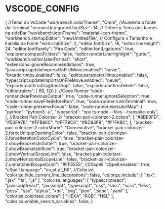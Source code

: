# VSCODE_CONFIG


{
    //Tema do VsCode
    "workbench.colorTheme": "Omni",
    //Aumenta a fonte do Terminal
    "terminal.integrated.fontSize": 14,
    // Define o Tema dos Icones na sideBar
    "workbench.iconTheme": "material-icon-theme",
    "workbench.startupEditor": "newUntitledFile",
    // Configura o Tamanho e Familia da Fonte
    "editor.tabSize": 2,
    "editor.fontSize": 18,
    "editor.lineHeight": 24,
    "editor.fontFamily": "Fira Code",
    "editor.fontLigatures": true,
    "explorer.compactFolders": false,
    "editor.renderLineHighlight": "gutter",
    "workbench.editor.labelFormat": "short",
    "extensions.ignoreRecommendations": true,
    "javascript.updateImportsOnFileMove.enabled": "never",
    "breadcrumbs.enabled": false,
    "editor.parameterHints.enabled": false,
    "typescript.updateImportsOnFileMove.enabled": "never",
    "explorer.confirmDragAndDrop": false,
    "explorer.confirmDelete": false,
    "editor.rulers": [
        80,
        120
    ],
    //Code Runner
    "code-runner.clearPreviousOutput": true,
    "code-runner.ignoreSelection": true,
    "code-runner.saveFileBeforeRun": true,
    "code-runner.runInTerminal": true,
    "code-runner.preserveFocus": false,
    "code-runner.executorMap": {
        "python": "python3 -u",
        "typescript": "npx ts-node --files --transpile-only",
    },
    //Bracket Pair Colorizer 2:
    "bracket-pair-colorizer-2.colors": [
        "#8BE9FD",
        "#50FA7B",
        "#FFB86C",
        "#FF79C6",
        "#BD93F9",
        "#F1FA8C",
    ],
    "bracket-pair-colorizer-2.colorMode": "Consecutive",
    "bracket-pair-colorizer-2.forceUniqueOpeningColor": false,
    "bracket-pair-colorizer-2.forceIterationColorCycle": false,
    "bracket-pair-colorizer-2.showBracketsInGutter": true,
    "bracket-pair-colorizer-2.showBracketsInRuler": true,
    "bracket-pair-colorizer-2.showVerticalScopeLine": false,
    "bracket-pair-colorizer-2.showHorizontalScopeLine": false,
    "bracket-pair-colorizer-2.unmatchedScopeColor": "#FF5555",
    //CSspell
    "cSpell.enabled": true,
    "cSpell.language": "en,pt,pt_BR",
    //Colorize
    "colorize.hide_current_line_decorations": false,
    "colorize.include": [
        ".tsx",
        ".jsx",
        ".ts",
        ".js"
    ],
    "colorize.languages": [
        "typescriptreact",
        "javascriptreact",
        "javascript",
        "typescript",
        "css",
        "sass",
        "scss",
        "less",
        "pcss",
        "sss",
        "stylus",
        "xml",
        "svg",
        "json",
        "jsonc",
        "yaml"
    ],
    "colorize.colorized_colors": [
        "HEXA",
        "RGB",
        "HSL"
    ],
    "colorize.enable_search_variables": false,
}
